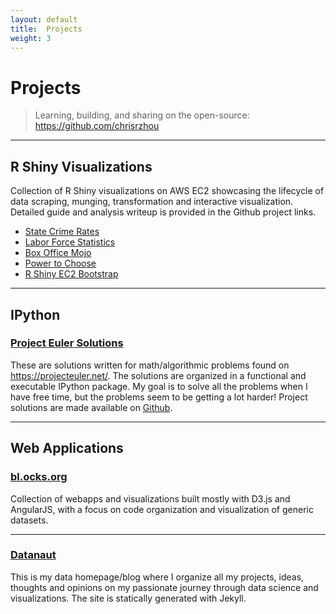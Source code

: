 ```yaml
---
layout: default
title:  Projects
weight: 3
---
```


# Projects
>   Learning, building, and sharing on the open-source: <https://github.com/chrisrzhou>

------

## R Shiny Visualizations
Collection of R Shiny visualizations on AWS EC2 showcasing the lifecycle of data scraping, munging, 
transformation and interactive visualization.  Detailed guide and analysis writeup is provided in the Github project 
links.

-   [State Crime Rates][r-example1-github]
-   [Labor Force Statistics][r-example2-github]
-   [Box Office Mojo][r-example3-github]
-   [Power to Choose][r-example4-github]
-   [R Shiny EC2 Bootstrap][r-guide-ec2-bootstrap]

------

## IPython
### [Project Euler Solutions][euler-nbviewer]
These are solutions written for math/algorithmic problems found on <https://projecteuler.net/>.  The solutions are 
organized in a functional and executable IPython package.  My goal is to solve all the problems when I have free time, 
but the problems seem to be getting a lot harder!  Project solutions are made available on [Github][euler-github].

------

## Web Applications
### [bl.ocks.org][]
Collection of webapps and visualizations built mostly with D3.js and AngularJS, with a focus on code organization and
visualization of generic datasets.

------

### [Datanaut][]
This is my data homepage/blog where I organize all my projects, ideas, thoughts and opinions on my passionate 
journey through data science and visualizations.  The site is statically generated with Jekyll.


<!-- web application links -->
[bl.ocks.org]: http://bl.ocks.org/chrisrzhou
[Datanaut]: http://chrisrzhou.datanaut.io/

<!-- r links -->
[r-example1-github]: https://github.com/chrisrzhou/RShiny-StateCrimeRates
[r-example2-github]: https://github.com/chrisrzhou/RShiny-LaborForceStatistics
[r-example3-github]: https://github.com/chrisrzhou/RShiny-BoxOfficeMojo
[r-example4-github]: https://github.com/chrisrzhou/RShiny-PowerToChoose
[r-guide-ec2-bootstrap]: https://github.com/chrisrzhou/RShiny-EC2Bootstrap
[r-guide-shiny-workflow]: https://github.com/chrisrzhou/RShiny-EC2Bootstrap

<!-- python links -->
[euler-nbviewer]: http://nbviewer.ipython.org/github/chrisrzhou/nbEuler/blob/master/notebooks/notebook_001.ipynb
[euler-github]: https://github.com/chrisrzhou/nbEuler
